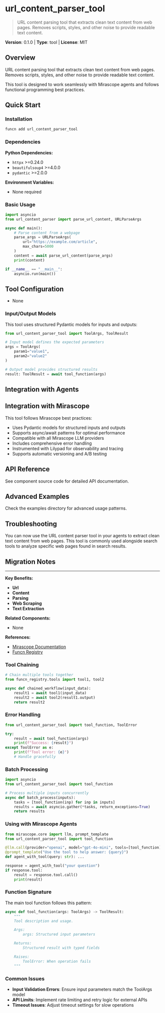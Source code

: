 # url_content_parser_tool
> URL content parsing tool that extracts clean text content from web pages. Removes scripts, styles, and other noise to provide readable text content.

**Version**: 0.1.0 | **Type**: tool | **License**: MIT

## Overview

URL content parsing tool that extracts clean text content from web pages. Removes scripts, styles, and other noise to provide readable text content.

This tool is designed to work seamlessly with Mirascope agents and follows functional programming best practices.

## Quick Start

### Installation

```bash
funcn add url_content_parser_tool
```

### Dependencies

**Python Dependencies:**

- `httpx` >=0.24.0
- `beautifulsoup4` >=4.0.0
- `pydantic` >=2.0.0

**Environment Variables:**

- None required

### Basic Usage

```python
import asyncio
from url_content_parser import parse_url_content, URLParseArgs

async def main():
    # Parse content from a webpage
    parse_args = URLParseArgs(
        url="https://example.com/article",
        max_chars=5000
    )
    content = await parse_url_content(parse_args)
    print(content)

if __name__ == "__main__":
    asyncio.run(main())
```

## Tool Configuration

- None

### Input/Output Models

This tool uses structured Pydantic models for inputs and outputs:

```python
from url_content_parser_tool import ToolArgs, ToolResult

# Input model defines the expected parameters
args = ToolArgs(
    param1="value1",
    param2="value2"
)

# Output model provides structured results
result: ToolResult = await tool_function(args)
```

## Integration with Agents

## Integration with Mirascope

This tool follows Mirascope best practices:

- Uses Pydantic models for structured inputs and outputs
- Supports async/await patterns for optimal performance
- Compatible with all Mirascope LLM providers
- Includes comprehensive error handling
- Instrumented with Lilypad for observability and tracing
- Supports automatic versioning and A/B testing

## API Reference

See component source code for detailed API documentation.

## Advanced Examples

Check the examples directory for advanced usage patterns.

## Troubleshooting

You can now use the URL content parser tool in your agents to extract clean text content from web pages. This tool is commonly used alongside search tools to analyze specific web pages found in search results.

## Migration Notes

---

**Key Benefits:**

- **Url**
- **Content**
- **Parsing**
- **Web Scraping**
- **Text Extraction**

**Related Components:**

- None

**References:**

- [Mirascope Documentation](https://mirascope.com)
- [Funcn Registry](https://github.com/funcn-ai/funcn)

### Tool Chaining

```python
# Chain multiple tools together
from funcn_registry.tools import tool1, tool2

async def chained_workflow(input_data):
    result1 = await tool1(input_data)
    result2 = await tool2(result1.output)
    return result2
```

### Error Handling

```python
from url_content_parser_tool import tool_function, ToolError

try:
    result = await tool_function(args)
    print(f"Success: {result}")
except ToolError as e:
    print(f"Tool error: {e}")
    # Handle gracefully
```

### Batch Processing

```python
import asyncio
from url_content_parser_tool import tool_function

# Process multiple inputs concurrently
async def batch_process(inputs):
    tasks = [tool_function(inp) for inp in inputs]
    results = await asyncio.gather(*tasks, return_exceptions=True)
    return results
```

### Using with Mirascope Agents

```python
from mirascope.core import llm, prompt_template
from url_content_parser_tool import tool_function

@llm.call(provider="openai", model="gpt-4o-mini", tools=[tool_function])
@prompt_template("Use the tool to help answer: {query}")
def agent_with_tool(query: str): ...

response = agent_with_tool("your question")
if response.tool:
    result = response.tool.call()
    print(result)
```

### Function Signature

The main tool function follows this pattern:

```python
async def tool_function(args: ToolArgs) -> ToolResult:
    """
    Tool description and usage.

    Args:
        args: Structured input parameters

    Returns:
        Structured result with typed fields

    Raises:
        ToolError: When operation fails
    """
```

### Common Issues

- **Input Validation Errors**: Ensure input parameters match the ToolArgs model
- **API Limits**: Implement rate limiting and retry logic for external APIs
- **Timeout Issues**: Adjust timeout settings for slow operations
